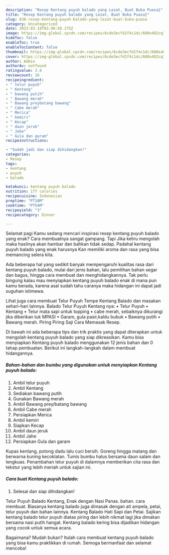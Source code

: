 ```yaml
---
description: "Resep Kentang puyuh balado yang Lezat, Buat Buka Puasa}"
title: "Resep Kentang puyuh balado yang Lezat, Buat Buka Puasa}"
slug: 838-resep-kentang-puyuh-balado-yang-lezat-buat-buka-puasa
category: Uncategorized
date: 2023-03-18T03:40:50.175Z
image: https://img-global.cpcdn.com/recipes/6cde3ecfd1f4c1dc/680x482cq70/kentang-puyuh-balado-foto-resep-utama.jpg
hideToc: false
enableToc: true
enableTocContent: false
thumbnail: https://img-global.cpcdn.com/recipes/6cde3ecfd1f4c1dc/680x482cq70/kentang-puyuh-balado-foto-resep-utama.jpg
cover: https://img-global.cpcdn.com/recipes/6cde3ecfd1f4c1dc/680x482cq70/kentang-puyuh-balado-foto-resep-utama.jpg
author: Admin
authorAv: notfound
ratingvalue: 3.8
reviewcount: 16
recipeingredient:
- " telur puyuh"
- " Kentang"
- " bawang putih"
- " Bawang merah"
- " Bawang preybatang bawang"
- " Cabe merah"
- " Merica"
- " kemiri"
- " Kecap"
- " daun jeruk"
- " Jahe"
- " Gula dan garam"
recipeinstructions:

- "Sudah jadi dan siap dihidangkan!"
categories:
- Resep
tags:
- kentang
- puyuh
- balado

katakunci: kentang puyuh balado 
nutrition: 177 calories
recipecuisine: Indonesian
preptime: "PT10M"
cooktime: "PT54M"
recipeyield: "3"
recipecategory: Dinner

---
```



Selamat pagi Kamu sedang mencari inspirasi resep kentang puyuh balado yang enak? Cara membuatnya sangat gampang. Tapi Jika keliru mengolah maka hasilnya akan hambar dan bahkan tidak sedap. Padahal kentang puyuh balado yang enak harusnya Kan memiliki aroma dan rasa yang bisa memancing selera kita.


Ada beberapa hal yang sedikit banyak mempengaruhi kualitas rasa dari kentang puyuh balado, mulai dari jenis bahan, lalu pemilihan bahan segar dan bagus, hingga cara membuat dan menghidangkannya. Tak perlu bingung kalau mau menyiapkan kentang puyuh balado enak di mana pun kamu berada, karena asal sudah tahu caranya maka hidangan ini dapat jadi suguhan istimewa.

Lihat juga cara membuat Telur Puyuh Tempe Kentang Balado dan masakan sehari-hari lainnya. Balado Telur Puyuh Kentang nya: • Telur Puyuh • Kentang • Telur mata sapi untuk topping • cabe merah, sebaiknya dikurangi jika diberikan tuk MPASI • Garam, gula pasir,kaldu bubuk • Bawang putih • Bawang merah. Piring Piring Saji Cara Memasak Resep.


Di bawah ini ada beberapa tips dan trik praktis yang dapat diterapkan untuk mengolah kentang puyuh balado yang siap dikreasikan. Kamu bisa menyiapkan Kentang puyuh balado menggunakan 12 jenis bahan dan 0 tahap pembuatan. Berikut ini langkah-langkah dalam membuat hidangannya.

<!--inarticleads1-->

##### Bahan-bahan dan bumbu yang digunakan untuk menyiapkan Kentang puyuh balado:

1. Ambil  telur puyuh
1. Ambil  Kentang
1. Sediakan  bawang putih
1. Gunakan  Bawang merah
1. Ambil  Bawang prey/batang bawang
1. Ambil  Cabe merah
1. Persiapkan  Merica
1. Ambil  kemiri
1. Siapkan  Kecap
1. Ambil  daun jeruk
1. Ambil  Jahe
1. Persiapkan  Gula dan garam


Kupas kentang, potong dadu lalu cuci bersih. Goreng hingga matang dan berwarna kuning kecoklatan. Tumis bumbu halus bersama daun salam dan lengkuas. Penambahan telur puyuh di dalamnya memberikan cita rasa dan tekstur yang lebih meriah untuk sajian ini. 

<!--inarticleads2-->

##### Cara buat Kentang puyuh balado:


1. Selesai dan siap dihidangkan!

Telur Puyuh Balado Kentang, Enak dengan Nasi Panas. bahan. cara membuat. Biasanya kentang balado juga dimasak dengan ati ampela, petai, telur puyuh dan bahan lainnya. Kentang Balado Hati Sapi dan Petai. Sajikan kentang balado telur puyuh diatas piring dan lebih nikmat lagi jika dimakan bersama nasi putih hangat. Kentang balado kering bisa dijadikan hidangan yang cocok untuk semua acara. 

Bagaimana? Mudah bukan? Itulah cara membuat kentang puyuh balado yang bisa kamu praktikkan di rumah. Semoga bermanfaat dan selamat mencoba!
